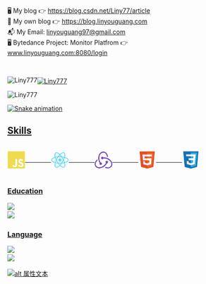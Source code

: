 <!-- ###  Hi, Welcome to Liny's Github 👋

<a href="https://sm.ms/image/LYj9mnziMFcJUlQ" target="_blank"><img src="https://s2.loli.net/2022/08/22/LYj9mnziMFcJUlQ.gif" ></a>
<!-- <p align="center"> <img src="https://komarev.com/ghpvc/?username=Liny777&label=Profile%20Views&color=0e75b6&style=flat" alt="Liny777" height="200" width="100%"/> </p> -->
<!--
**Liny777/Liny777** is a ✨ _special_ ✨ repository because its `README.md` (this file) appears on your GitHub profile.


<!--  📑 I’m currently pursuing for a Master degree in The Chinese University of Hong Kong (CUHK)   -->
 🖥 My blog 👉 https://blog.csdn.net/Liny77/article  
 💬 My own blog 👉 https://blog.linyouguang.com  
 📬 My Email: linyouguang97@gmail.com
 </br>
 🖥 Bytedance Project: Monitor Platfrom 👉 www.linyouguang.com:8080/login
 
<!--  ## Hi, I am Liny777!  -->
</br>

 <div>
  <a href="https://github.com/liny777">
   <p><img align="left" src="https://github-readme-stats.vercel.app/api?username=Liny777&show_icons=true&locale=en" alt="Liny777" /></p>
  <p><img align="center" src="https://github-readme-stats.vercel.app/api/top-langs/?username=Liny777&langs_count=8&show_icons=true&locale=en&layout=compact" alt="Liny777" /></p>

<p><img align="left" src="https://github-profile-trophy.vercel.app/?username=Liny777" alt="Liny777" /></p>

</div>
 
 </br>
 
  ![Snake animation](https://github.com/liny777/liny777/blob/output/github-contribution-grid-snake.svg)
  
 ## Skills
<div style="display: inline_block"><br>
<!--   <img height="40" align="center" alt="Erica-Ruby" height="30" width="40" src="https://raw.githubusercontent.com/devicons/devicon/master/icons/ruby/ruby-plain.svg">
 &nbsp;&nbsp;&nbsp;&nbsp;&nbsp;&nbsp;&nbsp;&nbsp;&nbsp;&nbsp;&nbsp;&nbsp;&nbsp; -->
  <img height="40" align="center" alt="Erica-Js" height="30" width="40" src="https://raw.githubusercontent.com/devicons/devicon/master/icons/javascript/javascript-plain.svg">
 &nbsp;&nbsp;&nbsp;&nbsp;&nbsp;&nbsp;&nbsp;&nbsp;&nbsp;&nbsp;&nbsp;&nbsp;&nbsp;
  <img height="40" align="center" alt="Erica-React" height="30" width="40" src="https://raw.githubusercontent.com/devicons/devicon/master/icons/react/react-original.svg">
 &nbsp;&nbsp;&nbsp;&nbsp;&nbsp;&nbsp;&nbsp;&nbsp;&nbsp;&nbsp;&nbsp;&nbsp;&nbsp;
  <img height="40" align="center" alt="Erica-Redux" height="30" width="40" src="https://raw.githubusercontent.com/devicons/devicon/master/icons/redux/redux-original.svg">
 &nbsp;&nbsp;&nbsp;&nbsp;&nbsp;&nbsp;&nbsp;&nbsp;&nbsp;&nbsp;&nbsp;&nbsp;&nbsp;
  <img height="40" align="center" alt="Erica-HTML" height="30" width="40" src="https://raw.githubusercontent.com/devicons/devicon/master/icons/html5/html5-original.svg">
 &nbsp;&nbsp;&nbsp;&nbsp;&nbsp;&nbsp;&nbsp;&nbsp;&nbsp;&nbsp;&nbsp;&nbsp;&nbsp;
  <img height="40" align="center" alt="Erica-CSS" height="30" width="40" src="https://raw.githubusercontent.com/devicons/devicon/master/icons/css3/css3-original.svg">
<!--   <img align="right" height="180em" alt="Erica-yoda" src="https://media.giphy.com/media/l44Qqz6gO6JiVV3pu/giphy.gif"> -->
</div>
  
</br>

 
</div>


 ### Education
 ![](https://img.shields.io/badge/北京邮电大学-物联网工程-blue)  
 ![](https://img.shields.io/badge/香港中文大学-信息工程-blueviolet)  
 ### Language
 ![](https://img.shields.io/badge/编程语言-Javascript-ff69b4?style=for-the-badge&logo=javascript)  
 ![](https://img.shields.io/badge/-Github-lightgrey?style=social&logo=github)
 
<!--  🚴 My website 👉 https://youguanglin.netlify.app   -->

![alt 属性文本](https://github.com/Liny777/Liny777/raw/master/2.png)

